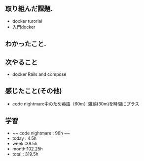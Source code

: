 ## 取り組んだ課題.  
* docker turorial
* 入門docker
## わかったこと.

 ## 次やること 　
+ docker Rails and compose 
## 感じたこと(その他)
+ code nightmare中のため英語（60m）雑談(30m)を時間にプラス
## 学習
+ ~~ code nightmare : 96h ~~
+ today : 4.5h 
+ week :39.5h
+ month:102.25h
+ total : 319.5h